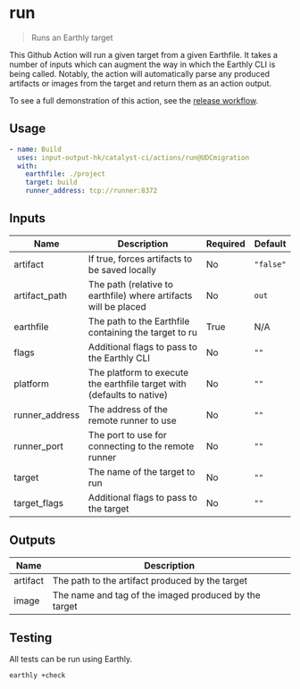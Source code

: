 # run

> Runs an Earthly target

This Github Action will run a given target from a given Earthfile.
It takes a number of inputs which can augment the way in which the Earthly CLI is being called.
Notably, the action will automatically parse any produced artifacts or images from the target and return them as an action output.

To see a full demonstration of this action, see the [release workflow](../../.github/workflows/release.yml).

## Usage

```yaml
- name: Build
  uses: input-output-hk/catalyst-ci/actions/run@UDCmigration
  with:
    earthfile: ./project
    target: build
    runner_address: tcp://runner:8372
```

## Inputs

| Name           | Description                                                            | Required | Default   |
| -------------- | ---------------------------------------------------------------------- | -------- | --------- |
| artifact       | If true, forces artifacts to be saved locally                          | No       | `"false"` |
| artifact_path  | The path (relative to earthfile) where artifacts will be placed        | No       | `out`     |
| earthfile      | The path to the Earthfile containing the target to ru                  | True     | N/A       |
| flags          | Additional flags to pass to the Earthly CLI                            | No       | `""`      |
| platform       | The platform to execute the earthfile target with (defaults to native) | No       | `""`      |
| runner_address | The address of the remote runner to use                                | No       | `""`      |
| runner_port    | The port to use for connecting to the remote runner                    | No       | `""`      |
| target         | The name of the target to run                                          | No       | `""`      |
| target_flags   | Additional flags to pass to the target                                 | No       | `""`      |

## Outputs

| Name     | Description                                           |
| -------- | ----------------------------------------------------- |
| artifact | The path to the artifact produced by the target       |
| image    | The name and tag of the imaged produced by the target |

## Testing

All tests can be run using Earthly.

```bash
earthly +check
```
